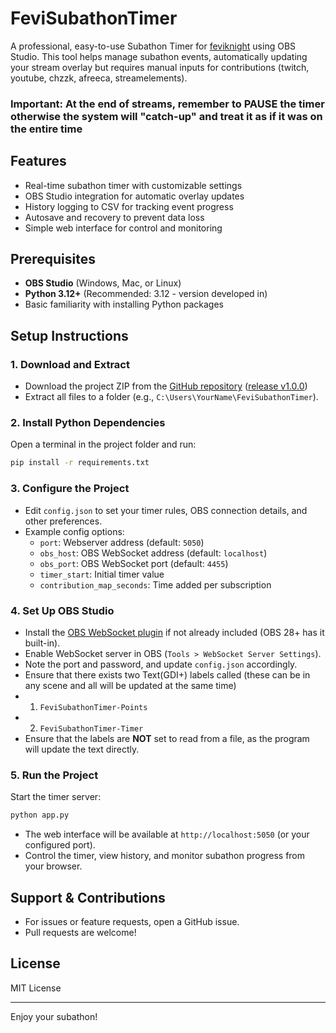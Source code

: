 # FeviSubathonTimer

A professional, easy-to-use Subathon Timer for [feviknight](https://www.twitch.tv/feviknight) using OBS Studio. This tool helps manage subathon events, automatically updating your stream overlay but requires manual inputs for contributions (twitch, youtube, chzzk, afreeca, streamelements).

### Important: At the end of streams, remember to **PAUSE** the timer otherwise the system will "catch-up" and treat it as if it was on the entire time 

## Features
- Real-time subathon timer with customizable settings
- OBS Studio integration for automatic overlay updates
- History logging to CSV for tracking event progress
- Autosave and recovery to prevent data loss
- Simple web interface for control and monitoring

## Prerequisites
- **OBS Studio** (Windows, Mac, or Linux)
- **Python 3.12+** (Recommended: 3.12 - version developed in)
- Basic familiarity with installing Python packages

## Setup Instructions

### 1. Download and Extract
- Download the project ZIP from the [GitHub repository](https://github.com/Phoenix465/FeviSubathonTimer) ([release v1.0.0](https://github.com/Phoenix465/FeviSubathonTimer/releases/tag/v1.0.0))
- Extract all files to a folder (e.g., `C:\Users\YourName\FeviSubathonTimer`).

### 2. Install Python Dependencies
Open a terminal in the project folder and run:
```bash
pip install -r requirements.txt
```

### 3. Configure the Project
- Edit `config.json` to set your timer rules, OBS connection details, and other preferences.
- Example config options:
  - `port`: Webserver address (default: `5050`)
  - `obs_host`: OBS WebSocket address (default: `localhost`)
  - `obs_port`: OBS WebSocket port (default: `4455`)
  - `timer_start`: Initial timer value
  - `contribution_map_seconds`: Time added per subscription

### 4. Set Up OBS Studio
- Install the [OBS WebSocket plugin](https://github.com/obsproject/obs-websocket) if not already included (OBS 28+ has it built-in).
- Enable WebSocket server in OBS (`Tools > WebSocket Server Settings`).
- Note the port and password, and update `config.json` accordingly.
- Ensure that there exists two Text(GDI+) labels called (these can be in any scene and all will be updated at the same time)
 - 1) `FeviSubathonTimer-Points`
 - 2) `FeviSubathonTimer-Timer`
- Ensure that the labels are **NOT** set to read from a file, as the program will update the text directly.
### 5. Run the Project
Start the timer server:
```bash
python app.py
```
- The web interface will be available at `http://localhost:5050` (or your configured port).
- Control the timer, view history, and monitor subathon progress from your browser.

## Support & Contributions
- For issues or feature requests, open a GitHub issue.
- Pull requests are welcome!

## License
MIT License

---
Enjoy your subathon!

